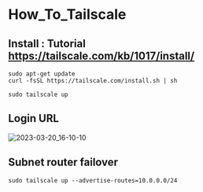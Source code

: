 # How_To_Tailscale

## Install : Tutorial https://tailscale.com/kb/1017/install/
```
sudo apt-get update
curl -fsSL https://tailscale.com/install.sh | sh
```

```
sudo tailscale up
```

## Login URL
![2023-03-20_16-10-10](https://user-images.githubusercontent.com/48780839/226294716-b8866a68-ab92-4bfe-a939-d6f369fd8fed.png)


## Subnet router failover
```
sudo tailscale up --advertise-routes=10.0.0.0/24
```
